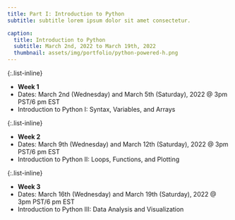 ```yaml
---
title: Part I: Introduction to Python
subtitle: subtitle lorem ipsum dolor sit amet consectetur.

caption:
  title: Introduction to Python
  subtitle: March 2nd, 2022 to March 19th, 2022
  thumbnail: assets/img/portfolio/python-powered-h.png
---
```

{:.list-inline}
- **Week 1**
- Dates: March 2nd (Wednesday) and March 5th (Saturday), 2022 @ 3pm PST/6 pm EST
- Introduction to Python I: Syntax, Variables, and Arrays


{:.list-inline}
- **Week 2**
- Dates: March 9th (Wednesday) and March 12th (Saturday), 2022 @ 3pm PST/6 pm EST
- Introduction to Python II: Loops, Functions, and Plotting


{:.list-inline}
- **Week 3**
- Dates: March 16th (Wednesday) and March 19th (Saturday), 2022 @ 3pm PST/6 pm EST
- Introduction to Python III: Data Analysis and Visualization


